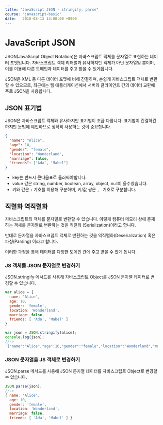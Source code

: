 ```yaml
---
title: "JavaScript JSON - stringify, parse"
course: "javascript-basic"
date:   2018-08-13 13:00:00 +0900
---
```




# JavaScript JSON

JSON(JavaScript Object Notation)은 자바스크립트 객체를 문자열로 표현하는 데이터 포맷입니다. 자바스크립트 객체 리터럴과 유사하지만 객체가 아닌 문자열일 뿐이며, 이를 이용해 다른 도메인과 데이터를 주고 받을 수 있게됩니다.

JSON은 XML 등 다른 데이터 포맷에 비해 간결하며, 손쉽게 자바스크립트 객체로 변환할 수 있으므로, 최근에는 웹 애플리케이션에서 서버와 클라이언트 간의 데이터 교환에 주로 JSON을 사용합니다.



## JSON 표기법

JSON은 자바스크립트 객체와 유사하지만 표기법이 조금 다릅니다. 표기법이 간결하긴 하지만 문법에 예민하므로 정확히 사용하는 것이 중요합니다.

```json
{
  "name": "Alice",
  "age": 10,
  "gender": "female",
  "location": "Wonderland",
  "marriage": false,
  "friends": ["Ada", "Mabel"]
}
```



- key는 반드시 큰따옴표로 둘러싸야합니다.
- value 값은 string, number, boolean, array, object, null이 올수있습니다.
- 키와 값은 `:` 기호를 이용해 구분하며, 키/값 쌍은 `, ` 기호로 구분합니다.





## 직렬화 역직렬화

자바스크립트의 객체를 문자열로 변환할 수 있습니다. 이렇게 컴퓨터 메모리 상에 존재하는 객체를 문자열로 변환하는 것을 직렬화 (Serialization)이라고 합니다.

반대로 문자열을 자바스크립트 객체로 반환하는 것을 역직렬화(Deserialization) 혹은 파싱(Parsing) 이라고 합니다.

이러한 과정을 통해 데이터를 다양한 도메인 간에 주고 받을 수 있게 됩니다.



### JS 객체를 JSON 문자열로 변경하기

JSON.stringify 메서드를 사용해 자바스크립트 Object를 JSON 문자열 데이터로 변경할 수 있습니다.

```js
var alice = { 
  name: 'Alice',
  age: 10,
  gender: 'female',
  location: 'Wonderland',
  marriage: false,
  friends: [ 'Ada', 'Mabel' ] 
}

var json = JSON.stringify(alice);
console.log(json);
//->
'{"name":"Alice","age":10,"gender":"female","location":"Wonderland","marriage":false,"friends":["Ada","Mabel"]}'
```





### JSON 문자열을 JS 객체로 변경하기

JSON.parse 메서드를 사용해 JSON 문자열 데이터를 자바스크립트 Object로 변경할 수 있습니다.

```js
JSON.parse(json);
//->
{ name: 'Alice',
  age: 10,
  gender: 'female',
  location: 'Wonderland',
  marriage: false,
  friends: [ 'Ada', 'Mabel' ] }
```



